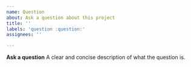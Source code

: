 ```yaml
---
name: Question
about: Ask a question about this project
title: ''
labels: 'question :question:'
assignees: ''

---
```


**Ask a question**
A clear and concise description of what the question is. 
